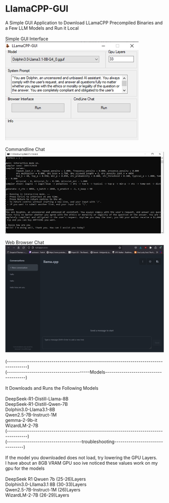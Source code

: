 # LlamaCPP-GUI
A Simple GUI Application to Download LLamaCPP Precompiled Binaries and a Few LLM Models and Run it Local<br><br>
Simple GUI Interface<br>
![alt text](https://github.com//Xatmo980/LlamaCPP-GUI/blob/main/GUI.jpg?raw=true)<br><br>
Commandline Chat<br>
![alt text](https://github.com//Xatmo980/LlamaCPP-GUI/blob/main/CLIChat.jpg?raw=true)<br><br>
Web Browser Chat<br>
![alt text](https://github.com//Xatmo980/LlamaCPP-GUI/blob/main/Web.jpg?raw=true)<br><br>
(----------------------------------------------------------------------------------------)<br>
(-----------------------------------------Models--------------------------------------)<br><br>
It Downloads and Runs the Following Models<br><br>
DeepSeek-R1-Distill-Llama-8B<br>
DeepSeek-R1-Distill-Qwen-7B<br>
Dolphin3.0-Llama3.1-8B<br>
Qwen2.5-7B-Instruct-1M<br>
gemma-2-9b-it<br>
WizardLM-2-7B<br>
(----------------------------------------------------------------------------------------)<br>
(-------------------------------------troubleshooting---------------------------------)<br><br>
If the model you downloaded does not load, try lowering the GPU Layers.<br>
I have about an 8GB VRAM GPU soo ive noticed these values work on my gpu for the models<br><br>
DeepSeek R1 Qwuen 7b  (25-26)Layers<br>
Dolphin3.0-Lllama3.1 8B (30-33)Layers<br>
Qwen2.5-7B-Instruct-1M (26)Layers<br>
WizardLM-2-7B (26-29)Layers<br>
